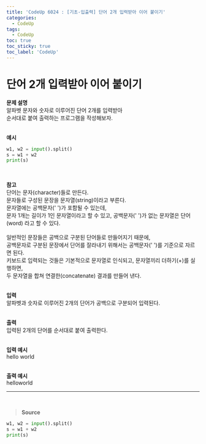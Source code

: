 ```yaml
---
title: 'CodeUp 6024 : [기초-입출력] 단어 2개 입력받아 이어 붙이기'
categories:
  - CodeUp
tags:
  - CodeUp
toc: true
toc_sticky: true
toc_label: 'CodeUp'
---
```


# 단어 2개 입력받아 이어 붙이기

**문제 설명**  
알파벳 문자와 숫자로 이루어진 단어 2개를 입력받아  
순서대로 붙여 출력하는 프로그램을 작성해보자.  
<br>

**예시**

```python
w1, w2 = input().split()
s = w1 + w2
print(s)
```

<br>

**참고**  
단어는 문자(character)들로 만든다.  
문자들로 구성된 문장을 문자열(string)이라고 부른다.  
문자열에는 공백문자(' ')가 포함될 수 있는데,  
문자 1개는 길이가 1인 문자열이라고 할 수 있고, 공백문자(' ')가 없는 문자열은 단어(word) 라고 할 수 있다.  
<br>
일반적인 문장들은 공백으로 구분된 단어들로 만들어지기 때문에,  
공백문자로 구분된 문장에서 단어를 잘라내기 위해서는 공백문자(' ')를 기준으로 자르면 된다.  
키보드로 입력되는 것들은 기본적으로 문자열로 인식되고, 문자열끼리 더하기(+)를 실행하면,  
두 문자열을 합쳐 연결한(concatenate) 결과를 만들어 낸다.  
<br>

**입력**  
알파벳과 숫자로 이루어진 2개의 단어가 공백으로 구분되어 입력된다.  
<br>

**출력**  
입력된 2개의 단어를 순서대로 붙여 출력한다.  
<br>

**입력 예시**  
hello world  
<br>

**출력 예시**  
helloworld

---

<br>

> **Source**

```python
w1, w2 = input().split()
s = w1 + w2
print(s)
```

